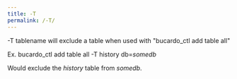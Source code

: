 ```yaml
---
title: -T
permalink: /-T/
---
```


-T tablename will exclude a table when used with "bucardo_ctl add table all"

Ex. bucardo_ctl add table all -T history db=*somedb*

Would exclude the *history* table from *somedb*.